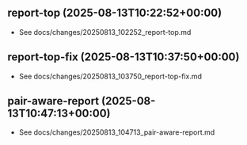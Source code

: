 
## report-top (2025-08-13T10:22:52+00:00)

- See docs/changes/20250813_102252_report-top.md

## report-top-fix (2025-08-13T10:37:50+00:00)

- See docs/changes/20250813_103750_report-top-fix.md

## pair-aware-report (2025-08-13T10:47:13+00:00)

- See docs/changes/20250813_104713_pair-aware-report.md
